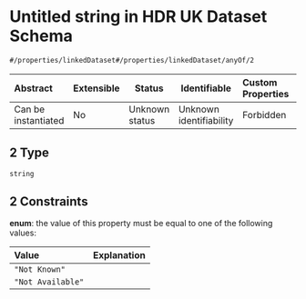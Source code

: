 # Untitled string in HDR UK Dataset Schema

```txt
#/properties/linkedDataset#/properties/linkedDataset/anyOf/2
```




| Abstract            | Extensible | Status         | Identifiable            | Custom Properties | Additional Properties | Access Restrictions | Defined In                                                                               |
| :------------------ | ---------- | -------------- | ----------------------- | :---------------- | --------------------- | ------------------- | ---------------------------------------------------------------------------------------- |
| Can be instantiated | No         | Unknown status | Unknown identifiability | Forbidden         | Allowed               | none                | [dataset.schema.json\*](../../schema/dataset/dataset.schema.json "open original schema") |

## 2 Type

`string`

## 2 Constraints

**enum**: the value of this property must be equal to one of the following values:

| Value             | Explanation |
| :---------------- | ----------- |
| `"Not Known"`     |             |
| `"Not Available"` |             |
